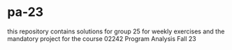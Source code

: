 # pa-23

this repository contains solutions for group 25 for weekly exercises and the mandatory project for the course 02242 Program Analysis Fall 23
